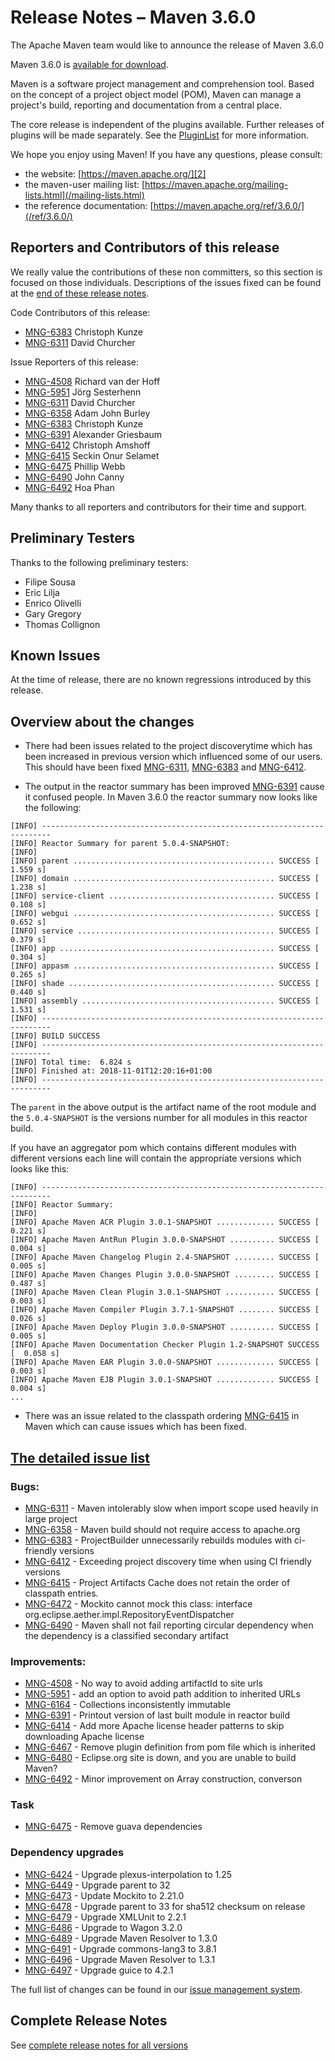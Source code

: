 <!-- 
Licensed to the Apache Software Foundation (ASF) under one
or more contributor license agreements.  See the NOTICE file
distributed with this work for additional information
regarding copyright ownership.  The ASF licenses this file
to you under the Apache License, Version 2.0 (the
"License"); you may not use this file except in compliance
with the License.  You may obtain a copy of the License at

http://www.apache.org/licenses/LICENSE-2.0

Unless required by applicable law or agreed to in writing,
software distributed under the License is distributed on an
"AS IS" BASIS, WITHOUT WARRANTIES OR CONDITIONS OF ANY
KIND, either express or implied.  See the License for the
specific language governing permissions and limitations
under the License.
-->

# Release Notes &#x2013; Maven 3.6.0

The Apache Maven team would like to announce the release of Maven 3.6.0

Maven 3.6.0 is [available for download][0].

Maven is a software project management and comprehension tool. Based on the concept of a project object model (POM), Maven can manage a project's build, reporting and documentation from a central place.

The core release is independent of the plugins available. Further releases of plugins will be made separately. See the [PluginList][1] for more information.

We hope you enjoy using Maven! If you have any questions, please consult:

- the website: [https://maven.apache.org/][2]
- the maven-user mailing list: [https://maven.apache.org/mailing-lists.html](/mailing-lists.html)
- the reference documentation: [https://maven.apache.org/ref/3.6.0/](/ref/3.6.0/)

## Reporters and Contributors of this release

We really value the contributions of these non committers, so this section is
focused on those individuals. Descriptions of the issues fixed can be found at
the [end of these release notes](#Details).

Code Contributors of this release:

* [MNG-6383] Christoph Kunze
* [MNG-6311] David Churcher

Issue Reporters of this release:

* [MNG-4508] Richard van der Hoff
* [MNG-5951] Jörg Sesterhenn
* [MNG-6311] David Churcher
* [MNG-6358] Adam John Burley
* [MNG-6383] Christoph Kunze
* [MNG-6391] Alexander Griesbaum
* [MNG-6412] Christoph Amshoff
* [MNG-6415] Seckin Onur Selamet
* [MNG-6475] Phillip Webb
* [MNG-6490] John Canny
* [MNG-6492] Hoa Phan

Many thanks to all reporters and contributors for their time and support.

## Preliminary Testers

Thanks to the following preliminary testers:

- Filipe Sousa
- Eric Lilja
- Enrico Olivelli
- Gary Gregory
- Thomas Collignon

## Known Issues

At the time of release, there are no known regressions introduced by this release.

## Overview about the changes

- There had been issues related to the project discoverytime which has
  been increased in previous version which influenced some of our users.
  This should have been fixed [MNG-6311], [MNG-6383] and [MNG-6412].

- The output in the reactor summary has been improved [MNG-6391]
  cause it confused people. In Maven 3.6.0 the reactor summary now
  looks like the following:

```
[INFO] ------------------------------------------------------------------------
[INFO] Reactor Summary for parent 5.0.4-SNAPSHOT:
[INFO]
[INFO] parent ............................................. SUCCESS [  1.559 s]
[INFO] domain ............................................. SUCCESS [  1.238 s]
[INFO] service-client ..................................... SUCCESS [  0.108 s]
[INFO] webgui ............................................. SUCCESS [  0.652 s]
[INFO] service ............................................ SUCCESS [  0.379 s]
[INFO] app ................................................ SUCCESS [  0.304 s]
[INFO] appasm ............................................. SUCCESS [  0.265 s]
[INFO] shade .............................................. SUCCESS [  0.440 s]
[INFO] assembly ........................................... SUCCESS [  1.531 s]
[INFO] ------------------------------------------------------------------------
[INFO] BUILD SUCCESS
[INFO] ------------------------------------------------------------------------
[INFO] Total time:  6.824 s
[INFO] Finished at: 2018-11-01T12:20:16+01:00
[INFO] ------------------------------------------------------------------------
```

The `parent` in the above output is the artifact name of the root module and
the `5.0.4-SNAPSHOT` is the versions number for all modules in this
reactor build.

If you have an aggregator pom which contains different modules with different
versions each line will contain the appropriate versions which looks like this:

```
[INFO] ------------------------------------------------------------------------
[INFO] Reactor Summary:
[INFO]
[INFO] Apache Maven ACR Plugin 3.0.1-SNAPSHOT ............. SUCCESS [  0.221 s]
[INFO] Apache Maven AntRun Plugin 3.0.0-SNAPSHOT .......... SUCCESS [  0.004 s]
[INFO] Apache Maven Changelog Plugin 2.4-SNAPSHOT ......... SUCCESS [  0.005 s]
[INFO] Apache Maven Changes Plugin 3.0.0-SNAPSHOT ......... SUCCESS [  0.487 s]
[INFO] Apache Maven Clean Plugin 3.0.1-SNAPSHOT ........... SUCCESS [  0.003 s]
[INFO] Apache Maven Compiler Plugin 3.7.1-SNAPSHOT ........ SUCCESS [  0.026 s]
[INFO] Apache Maven Deploy Plugin 3.0.0-SNAPSHOT .......... SUCCESS [  0.005 s]
[INFO] Apache Maven Documentation Checker Plugin 1.2-SNAPSHOT SUCCESS [  0.058 s]
[INFO] Apache Maven EAR Plugin 3.0.0-SNAPSHOT ............. SUCCESS [  0.003 s]
[INFO] Apache Maven EJB Plugin 3.0.1-SNAPSHOT ............. SUCCESS [  0.004 s]
...
```

- There was an issue related to the classpath ordering [MNG-6415] in Maven which
  can cause issues which has been fixed.

## [The detailed issue list](#Details)

### Bugs:

- [MNG-6311] - Maven intolerably slow when import scope used heavily in large project
- [MNG-6358] - Maven build should not require access to apache.org
- [MNG-6383] - ProjectBuilder unnecessarily rebuilds modules with ci-friendly versions
- [MNG-6412] - Exceeding project discovery time when using CI friendly versions
- [MNG-6415] - Project Artifacts Cache does not retain the order of classpath entries.
- [MNG-6472] - Mockito cannot mock this class: interface org.eclipse.aether.impl.RepositoryEventDispatcher
- [MNG-6490] - Maven shall not fail reporting circular dependency when the dependency is a classified secondary artifact

### Improvements:

- [MNG-4508] - No way to avoid adding artifactId to site urls
- [MNG-5951] - add an option to avoid path addition to inherited URLs
- [MNG-6164] - Collections inconsistently immutable
- [MNG-6391] - Printout version of last built module in reactor build
- [MNG-6414] - Add more Apache license header patterns to skip downloading Apache license
- [MNG-6467] - Remove plugin definition from pom file which is inherited
- [MNG-6480] - Eclipse.org site is down, and you are unable to build Maven?
- [MNG-6492] - Minor improvement on Array construction, converson

### Task

- [MNG-6475] - Remove guava dependencies

### Dependency upgrades

- [MNG-6424] - Upgrade plexus-interpolation to 1.25
- [MNG-6449] - Upgrade parent to 32
- [MNG-6473] - Update Mockito to 2.21.0
- [MNG-6478] - Upgrade parent to 33 for sha512 checksum on release
- [MNG-6479] - Upgrade XMLUnit to 2.2.1
- [MNG-6486] - Upgrade to Wagon 3.2.0
- [MNG-6489] - Upgrade Maven Resolver to 1.3.0
- [MNG-6491] - Upgrade commons-lang3 to 3.8.1
- [MNG-6496] - Upgrade Maven Resolver to 1.3.1
- [MNG-6497] - Upgrade guice to 4.2.1

The full list of changes can be found in our [issue management system][4].

## Complete Release Notes

See [complete release notes for all versions][5]

[0]: ../../download.html
[1]: ../../plugins/index.html
[2]: https://maven.apache.org/
[4]: https://issues.apache.org/jira/secure/ReleaseNote.jspa?projectId=12316922&version=12338966
[5]: ../../docs/history.html
[MNG-4508]: https://issues.apache.org/jira/browse/MNG-4508
[MNG-5951]: https://issues.apache.org/jira/browse/MNG-5951
[MNG-6164]: https://issues.apache.org/jira/browse/MNG-6164
[MNG-6311]: https://issues.apache.org/jira/browse/MNG-6311
[MNG-6358]: https://issues.apache.org/jira/browse/MNG-6358
[MNG-6383]: https://issues.apache.org/jira/browse/MNG-6383
[MNG-6391]: https://issues.apache.org/jira/browse/MNG-6391
[MNG-6412]: https://issues.apache.org/jira/browse/MNG-6412
[MNG-6414]: https://issues.apache.org/jira/browse/MNG-6414
[MNG-6415]: https://issues.apache.org/jira/browse/MNG-6415
[MNG-6424]: https://issues.apache.org/jira/browse/MNG-6424
[MNG-6449]: https://issues.apache.org/jira/browse/MNG-6449
[MNG-6467]: https://issues.apache.org/jira/browse/MNG-6467
[MNG-6472]: https://issues.apache.org/jira/browse/MNG-6472
[MNG-6473]: https://issues.apache.org/jira/browse/MNG-6473
[MNG-6475]: https://issues.apache.org/jira/browse/MNG-6475
[MNG-6478]: https://issues.apache.org/jira/browse/MNG-6478
[MNG-6479]: https://issues.apache.org/jira/browse/MNG-6479
[MNG-6480]: https://issues.apache.org/jira/browse/MNG-6480
[MNG-6486]: https://issues.apache.org/jira/browse/MNG-6486
[MNG-6489]: https://issues.apache.org/jira/browse/MNG-6489
[MNG-6490]: https://issues.apache.org/jira/browse/MNG-6490
[MNG-6491]: https://issues.apache.org/jira/browse/MNG-6491
[MNG-6492]: https://issues.apache.org/jira/browse/MNG-6492
[MNG-6496]: https://issues.apache.org/jira/browse/MNG-6496
[MNG-6497]: https://issues.apache.org/jira/browse/MNG-6497

